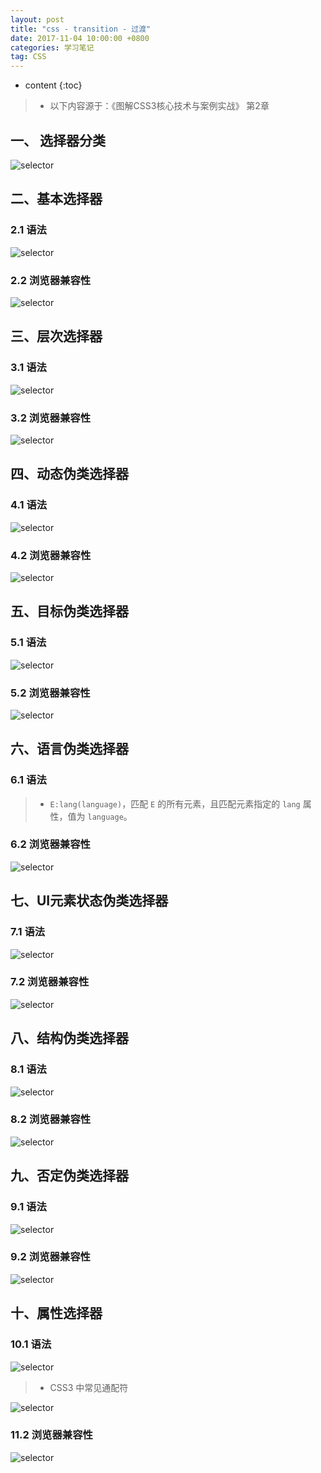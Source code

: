 ```yaml
---
layout: post
title: "css - transition - 过渡"
date: 2017-11-04 10:00:00 +0800 
categories: 学习笔记
tag: CSS
---
```

* content
{:toc}

> * 以下内容源于：《图解CSS3核心技术与案例实战》 第2章

<!-- more -->

## 一、 选择器分类

![selector](/styles/images/css/selector/selector-01.png)

## 二、基本选择器

### 2.1 语法

![selector](/styles/images/css/selector/selector-02.png)

### 2.2 浏览器兼容性

![selector](/styles/images/css/selector/selector-03.png)

## 三、层次选择器

### 3.1 语法

![selector](/styles/images/css/selector/selector-04.png)

### 3.2 浏览器兼容性

![selector](/styles/images/css/selector/selector-05.png)

## 四、动态伪类选择器

### 4.1 语法

![selector](/styles/images/css/selector/selector-06.png)

### 4.2 浏览器兼容性

![selector](/styles/images/css/selector/selector-07.png)

## 五、目标伪类选择器

### 5.1 语法

![selector](/styles/images/css/selector/selector-08.png)

### 5.2 浏览器兼容性

![selector](/styles/images/css/selector/selector-09.png)

## 六、语言伪类选择器

### 6.1 语法

> * `E:lang(language)`，匹配 `E` 的所有元素，且匹配元素指定的 `lang` 属性，值为 `language`。

### 6.2 浏览器兼容性

![selector](/styles/images/css/selector/selector-10.png)

## 七、UI元素状态伪类选择器

### 7.1 语法

![selector](/styles/images/css/selector/selector-11.png)

### 7.2 浏览器兼容性

![selector](/styles/images/css/selector/selector-12.png)

## 八、结构伪类选择器

### 8.1 语法

![selector](/styles/images/css/selector/selector-13.png)

### 8.2 浏览器兼容性

![selector](/styles/images/css/selector/selector-14.png)

## 九、否定伪类选择器

### 9.1 语法

![selector](/styles/images/css/selector/selector-15.png)

### 9.2 浏览器兼容性

![selector](/styles/images/css/selector/selector-16.png)

## 十、属性选择器

### 10.1 语法

![selector](/styles/images/css/selector/selector-17.png)

> * CSS3 中常见通配符

![selector](/styles/images/css/selector/selector-18.png)

### 11.2 浏览器兼容性

![selector](/styles/images/css/selector/selector-19.png)